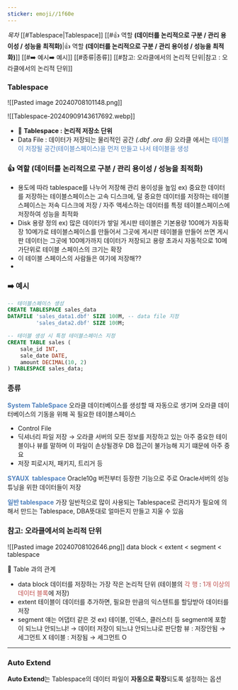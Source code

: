```yaml
---
sticker: emoji//1f60e
---
```


*목차*
[[#Tablespace|Tablespace]]
[[#👍 역할  **(데이터를 논리적으로 구분 / 관리 용이성 / 성능을 최적화)**|👍 역할  **(데이터를 논리적으로 구분 / 관리 용이성 / 성능을 최적화)**]]
[[#➡️ 예시➡️ 예시]]
[[#종류|종류]]
[[#참고: 오라클에서의 논리적 단위|참고 : 오라클에서의 논리적 단위]]

### Tablespace

![[Pasted image 20240708101148.png]]

![[Tablespace-20240909143617692.webp]]

- 🙋 **Tablespace : 논리적 저장소 단위**
- Data File : 데이터가 저장되는 물리적인 공간 *(.dbf .ora 등)*
오라클 에서는 <font color="#4f81bd">테이블이 저장될 공간(테이블스페이스)을 먼저 만들고 나서 테이블을 생성</font>

### 👍 역할  **(데이터를 논리적으로 구분 / 관리 용이성 / 성능을 최적화)**
- 용도에 따라 tablespace를 나누어 저장해 관리 용이성을 높임
  ex) 중요한 데이터를 저장하는 테이블스페이스는 고속 디스크에, 덜 중요한 데이터를 저장하는 테이블스페이스는 저속 디스크에 저장 / 자주 액세스하는 데이터를 특정 테이블스페이스에 저장하여 성능을 최적화
- Disk 용량 정의
  ex) 많은 데이터가 쌓일 게시판 테이블은 기본용량 100메가 자동확장 10메가로 테이블스페이스를 만들어서  그곳에 게시판 테이블을 만들어 쓰면 게시판 데이터는 그곳에 100메가까지 데이터가 저장되고 용량 초과시 자동적으로 10메가단위로 테이블 스페이스의 크기는 확장
- 이 테이블 스페이스의 사람들은 여기에 저장해??
- 


### ➡️ 예시
```sql
-- 테이블스페이스 생성
CREATE TABLESPACE sales_data
DATAFILE 'sales_data1.dbf' SIZE 100M, -- data file 지정
         'sales_data2.dbf' SIZE 100M;

-- 테이블 생성 시 특정 테이블스페이스 지정
CREATE TABLE sales (
    sale_id INT,
    sale_date DATE,
    amount DECIMAL(10, 2)
) TABLESPACE sales_data;
```


### 종류
**<font color="#4f81bd">System TableSpace</font>**
  오라클 데이터베이스를 생성할 때 자동으로 생기며 오라클 데이터베이스의 기동을 위해 꼭 필요한 테이블스페이스
  - Control File
  - 딕셔너리 파일 저장
      → 오라클 서버의 모든 정보를 저장하고 있는 아주 중요한 테이블이나 뷰를 말하며 이 파일이 손상될경우 DB 접근이 불가능해 지기 떄문에 아주 중요
  - 저장 피로시저, 패키지, 트리거 등

**<font color="#4f81bd">SYAUX  tablespace</font>**
Oracle10g 버전부터 등장한 기능으로 주로 Oracle서버의 성능 튜닝을 위한 데이터들이 저장

**<font color="#4f81bd">일반 tablespace</font>**
가장 일반적으로 많이 사용되는 Tablespace로 관리자가 필요에 의해서 만드는 Tablespace, DBA뜻대로 얼마든지 만들고 지울 수 있음

### 참고: 오라클에서의 논리적 단위
  ![[Pasted image 20240708102646.png]]
  data block  < extent < segment < tablespace

🐥 Table 과의 관계
- data block 
    데이터를 저장하는 가장 작은 논리적 단위
    (테이블의 <font color="#c0504d">각 행</font> : <font color="#c0504d">1개 이상의 데이터 블록</font>에 저장)
- extent 
  테이블이 데이터를 추가하면, 필요한 만큼의 익스텐트를 할당받아 데이터를 저장
- segment 
  얘는 어댑터 같은 것
  ex) 테이블, 인덱스, 클러스터 등
	segment에 포함이 되느냐 안되느냐! → 데이터 저장이 되느냐 안되느냐로 판단함
	뷰         : 저장안됨 → 세그먼트 X
	테이블  : 저장됨    → 세그먼트 O



---
### Auto Extend
**Auto Extend**는 Tablespace의 데이터 파일이 **자동으로 확장**되도록 설정하는 옵션